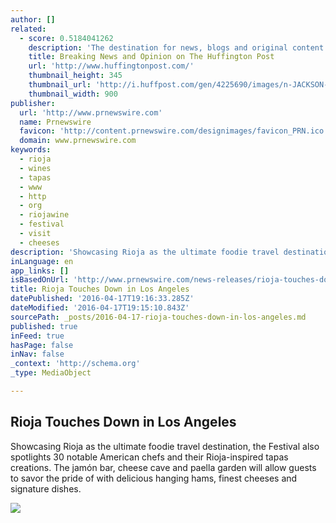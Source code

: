 ```yaml
---
author: []
related:
  - score: 0.5184041262
    description: 'The destination for news, blogs and original content offering coverage of US politics, entertainment, style, world news, technology and comedy - Huffington Post'
    title: Breaking News and Opinion on The Huffington Post
    url: 'http://www.huffingtonpost.com/'
    thumbnail_height: 345
    thumbnail_url: 'http://i.huffpost.com/gen/4225690/images/n-JACKSON-huge.jpg'
    thumbnail_width: 900
publisher:
  url: 'http://www.prnewswire.com'
  name: Prnewswire
  favicon: 'http://content.prnewswire.com/designimages/favicon_PRN.ico'
  domain: www.prnewswire.com
keywords:
  - rioja
  - wines
  - tapas
  - www
  - http
  - org
  - riojawine
  - festival
  - visit
  - cheeses
description: 'Showcasing Rioja as the ultimate foodie travel destination, the Festival also spotlights 30 notable American chefs and their Rioja-inspired tapas creations. The jamón bar, cheese cave and paella garden will allow guests to savor the pride of with delicious hanging hams, finest cheeses and signature dishes.'
inLanguage: en
app_links: []
isBasedOnUrl: 'http://www.prnewswire.com/news-releases/rioja-touches-down-in-los-angeles-300250056.html'
title: Rioja Touches Down in Los Angeles
datePublished: '2016-04-17T19:16:33.285Z'
dateModified: '2016-04-17T19:15:10.843Z'
sourcePath: _posts/2016-04-17-rioja-touches-down-in-los-angeles.md
published: true
inFeed: true
hasPage: false
inNav: false
_context: 'http://schema.org'
_type: MediaObject

---
```

<article style=""><h1>Rioja Touches Down in Los Angeles</h1><p>Showcasing Rioja as the ultimate foodie travel destination, the Festival also spotlights 30 notable American chefs and their Rioja-inspired tapas creations. The jamón bar, cheese cave and paella garden will allow guests to savor the pride of with delicious hanging hams, finest cheeses and signature dishes.</p><img src="http://content.prnewswire.com/designimages/logo-prn-01_PRN.gif" /></article>